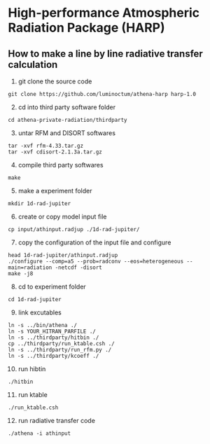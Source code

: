 # High-performance Atmospheric Radiation Package (HARP)

## How to make a line by line radiative transfer calculation

1. git clone the source code
```
git clone https://github.com/luminoctum/athena-harp harp-1.0
```


2. cd into third party software folder
```
cd athena-private-radiation/thirdparty
```

3. untar RFM and DISORT softwares
```
tar -xvf rfm-4.33.tar.gz
tar -xvf cdisort-2.1.3a.tar.gz
```

4. compile third party softwares
```
make
```

5. make a experiment folder
```
mkdir 1d-rad-jupiter
```

6. create or copy model input file
```
cp input/athinput.radjup ./1d-rad-jupiter/
```

7. copy the configuration of the input file and configure
```
head 1d-rad-jupiter/athinput.radjup
./configure --comp=a5 --prob=radconv --eos=heterogeneous --main=radiation -netcdf -disort
make -j8
```

8. cd to experiment folder
```
cd 1d-rad-jupiter
```

9. link excutables
```
ln -s ../bin/athena ./
ln -s YOUR_HITRAN_PARFILE ./
ln -s ../thirdparty/hitbin ./
cp ../thirdparty/run_ktable.csh ./
ln -s ../thirdparty/run_rfm.py ./
ln -s ../thirdparty/kcoeff ./
```

10. run hibtin
```
./hitbin
```

11. run ktable
```
./run_ktable.csh
```

12. run radiative transfer code
```
./athena -i athinput
```
